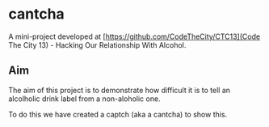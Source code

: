 # cantcha

A mini-project developed at [https://github.com/CodeTheCity/CTC13](Code The City 13) - Hacking Our Relationship With Alcohol.

## Aim

The aim of this project is to demonstrate how difficult it is to tell an alcolholic drink label from a non-aloholic one. 

To do this we have created a captch (aka a cantcha) to show this. 